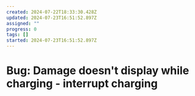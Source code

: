 ```yaml
---
created: 2024-07-22T18:33:30.428Z
updated: 2024-07-23T16:51:52.897Z
assigned: ""
progress: 0
tags: []
started: 2024-07-23T16:51:52.897Z
---
```


# Bug: Damage doesn't display while charging - interrupt charging
